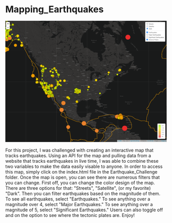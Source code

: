 # Mapping_Earthquakes

![this_is_an_image](earthquakez.png)

For this project, I was challenged with creating an interactive map that tracks earthquakes. Using an API for the map and pulling data from a website that tracks earthquakes in live time, I was able to combine these two variables to make the data easily visable to anyone. In order to access this map, simply click on the index.html file in the Earthquake_Challenge folder. Once the map is open, you can see there are numerous filters that you can change. First off, you can change the color design of the map. There are three options for that: "Streets", "Satellite", (or my favorite) "Dark". Then you can filter earthquakes based on the magnitude of them. To see all earthquakes, select "Earthquakes." To see anything over a magnitude over 4, select "Major Earthquakes." To see anything over a magnitude of 5, select "Significant Earthquakes." Users can also toggle off and on the option to see where the tectonic plates are. Enjoy!